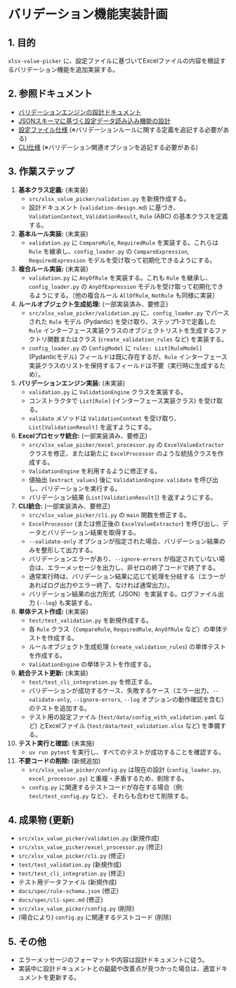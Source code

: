 # バリデーション機能実装計画

## 1. 目的

`xlsx-value-picker` に、設定ファイルに基づいてExcelファイルの内容を検証するバリデーション機能を追加実装する。

## 2. 参照ドキュメント

-   [バリデーションエンジンの設計ドキュメント](../design/validation-design.md)
-   [JSONスキーマに基づく設定データ読み込み機能の設計](../design/config-loader-design.md)
-   [設定ファイル仕様](../../spec/rule-schema.json) (※バリデーションルールに関する定義を追記する必要がある)
-   [CLI仕様](../../spec/cli-spec.md) (※バリデーション関連オプションを追記する必要がある)

## 3. 作業ステップ

1.  **基本クラス定義:** (未実装)
    *   `src/xlsx_value_picker/validation.py` を新規作成する。
    *   設計ドキュメント (`validation-design.md`) に基づき、`ValidationContext`, `ValidationResult`, `Rule` (ABC) の基本クラスを定義する。
2.  **基本ルール実装:** (未実装)
    *   `validation.py` に `CompareRule`, `RequiredRule` を実装する。これらは `Rule` を継承し、`config_loader.py` の `CompareExpression`, `RequiredExpression` モデルを受け取って初期化できるようにする。
3.  **複合ルール実装:** (未実装)
    *   `validation.py` に `AnyOfRule` を実装する。これも `Rule` を継承し、`config_loader.py` の `AnyOfExpression` モデルを受け取って初期化できるようにする。（他の複合ルール `AllOfRule`, `NotRule` も同様に実装）
4.  **ルールオブジェクト生成処理:** (一部実装済み、要修正)
    *   `src/xlsx_value_picker/validation.py` に、`config_loader.py` でパースされた `Rule` モデル (Pydantic) を受け取り、ステップ1-3で定義した `Rule` インターフェース実装クラスのオブジェクトリストを生成するファクトリ関数またはクラス (`create_validation_rules` など) を実装する。
    *   `config_loader.py` の `ConfigModel` に `rules: List[RuleModel]` (Pydanticモデル) フィールドは既に存在するが、`Rule` インターフェース実装クラスのリストを保持するフィールドは不要（実行時に生成するため）。
5.  **バリデーションエンジン実装:** (未実装)
    *   `validation.py` に `ValidationEngine` クラスを実装する。
    *   コンストラクタで `List[Rule]` (インターフェース実装クラス) を受け取る。
    *   `validate` メソッドは `ValidationContext` を受け取り、`List[ValidationResult]` を返すようにする。
6.  **Excelプロセッサ統合:** (一部実装済み、要修正)
    *   `src/xlsx_value_picker/excel_processor.py` の `ExcelValueExtractor` クラスを修正、または新たに `ExcelProcessor` のような統括クラスを作成する。
    *   `ValidationEngine` を利用するように修正する。
    *   値抽出 (`extract_values`) 後に `ValidationEngine.validate` を呼び出し、バリデーションを実行する。
    *   バリデーション結果 (`List[ValidationResult]`) を返すようにする。
7.  **CLI統合:** (一部実装済み、要修正)
    *   `src/xlsx_value_picker/cli.py` の `main` 関数を修正する。
    *   `ExcelProcessor` (または修正後の `ExcelValueExtractor`) を呼び出し、データとバリデーション結果を取得する。
    *   `--validate-only` オプションが指定された場合、バリデーション結果のみを整形して出力する。
    *   バリデーションエラーがあり、`--ignore-errors` が指定されていない場合は、エラーメッセージを出力し、非ゼロの終了コードで終了する。
    *   通常実行時は、バリデーション結果に応じて処理を分岐する（エラーがあればログ出力やエラー終了、なければ通常出力）。
    *   バリデーション結果の出力形式（JSON）を実装する。ログファイル出力 (`--log`) も実装する。
8.  **単体テスト作成:** (未実装)
    *   `test/test_validation.py` を新規作成する。
    *   各 `Rule` クラス（`CompareRule`, `RequiredRule`, `AnyOfRule` など）の単体テストを作成する。
    *   ルールオブジェクト生成処理 (`create_validation_rules`) の単体テストを作成する。
    *   `ValidationEngine` の単体テストを作成する。
9.  **統合テスト更新:** (未実装)
    *   `test/test_cli_integration.py` を修正する。
    *   バリデーションが成功するケース、失敗するケース（エラー出力、`--validate-only`, `--ignore-errors`, `--log` オプションの動作確認を含む）のテストを追加する。
    *   テスト用の設定ファイル (`test/data/config_with_validation.yaml` など) とExcelファイル (`test/data/test_validation.xlsx` など) を準備する。
10. **テスト実行と確認:** (未実施)
    *   `uv run pytest` を実行し、すべてのテストが成功することを確認する。
11. **不要コードの削除:** (新規追加)
    *   `src/xlsx_value_picker/config.py` は現在の設計 (`config_loader.py`, `excel_processor.py`) と重複・矛盾するため、削除する。
    *   `config.py` に関連するテストコードが存在する場合（例: `test/test_config.py` など）、それらも合わせて削除する。

## 4. 成果物 (更新)

-   `src/xlsx_value_picker/validation.py` (新規作成)
-   `src/xlsx_value_picker/excel_processor.py` (修正)
-   `src/xlsx_value_picker/cli.py` (修正)
-   `test/test_validation.py` (新規作成)
-   `test/test_cli_integration.py` (修正)
-   テスト用データファイル (新規作成)
-   `docs/spec/rule-schema.json` (修正)
-   `docs/spec/cli-spec.md` (修正)
-   `src/xlsx_value_picker/config.py` (削除)
-   (場合により) `config.py` に関連するテストコード (削除)

## 5. その他

-   エラーメッセージのフォーマットや内容は設計ドキュメントに従う。
-   実装中に設計ドキュメントとの齟齬や改善点が見つかった場合は、適宜ドキュメントを更新する。
